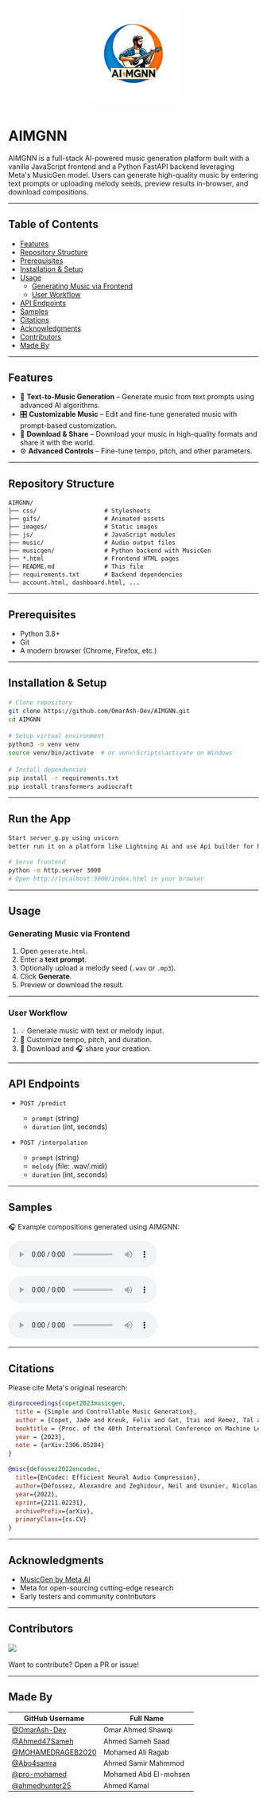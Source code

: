 <p align="center">
  <img src="images/logo.png" alt="AIMGNN Logo" width="200"/>
</p>

# AIMGNN

AIMGNN is a full-stack AI-powered music generation platform built with a vanilla JavaScript frontend and a Python FastAPI backend leveraging Meta's MusicGen model. Users can generate high-quality music by entering text prompts or uploading melody seeds, preview results in-browser, and download compositions.

---

## Table of Contents

* [Features](#features)
* [Repository Structure](#repository-structure)
* [Prerequisites](#prerequisites)
* [Installation & Setup](#installation--setup)
* [Usage](#usage)
  * [Generating Music via Frontend](#generating-music-via-frontend)
  * [User Workflow](#user-workflow)
* [API Endpoints](#api-endpoints)
* [Samples](#samples)
* [Citations](#citations)
* [Acknowledgments](#acknowledgments)
* [Contributors](#contributors)
* [Made By](#made-by)

---

## Features

* 🎵 **Text-to-Music Generation** – Generate music from text prompts using advanced AI algorithms.
* 🎛️ **Customizable Music** – Edit and fine-tune generated music with prompt-based customization.
* 💾 **Download & Share** – Download your music in high-quality formats and share it with the world.
* ⚙️ **Advanced Controls** – Fine-tune tempo, pitch, and other parameters.

---

## Repository Structure

```
AIMGNN/
├── css/                   # Stylesheets
├── gifs/                  # Animated assets
├── images/                # Static images
├── js/                    # JavaScript modules
├── music/                 # Audio output files
├── musicgen/              # Python backend with MusicGen
├── *.html                 # Frontend HTML pages
├── README.md              # This file
├── requirements.txt       # Backend dependencies
└── account.html, dashboard.html, ...
```

---

## Prerequisites

* Python 3.8+
* Git
* A modern browser (Chrome, Firefox, etc.)

---

## Installation & Setup

```bash
# Clone repository
git clone https://github.com/OmarAsh-Dev/AIMGNN.git
cd AIMGNN

# Setup virtual environment
python3 -m venv venv
source venv/bin/activate  # or venv\Scripts\activate on Windows

# Install dependencies
pip install -r requirements.txt
pip install transformers audiocraft
```

---

## Run the App

```bash
Start server_g.py using uvicorn 
better run it on a platform like Lightning Ai and use Api builder for hosting it
```

```bash
# Serve frontend
python -m http.server 3000
# Open http://localhost:3000/index.html in your browser
```

---

## Usage

### Generating Music via Frontend

1. Open `generate.html`.
2. Enter a **text prompt**.
3. Optionally upload a melody seed (`.wav` or `.mp3`).
4. Click **Generate**.
5. Preview or download the result.

---

### User Workflow

1. 💡 Generate music with text or melody input.
2. 🧪 Customize tempo, pitch, and duration.
3. 💾 Download and 🎧 share your creation.

---

## API Endpoints

* `POST /predict`

  * `prompt` (string)
  * `duration` (int, seconds)

* `POST /interpolation`

  * `prompt` (string)
  * `melody` (file: .wav/.midi)
  * `duration` (int, seconds)

---

## Samples

🎧 Example compositions generated using AIMGNN:

<p>
  <audio controls>
    <source src="https://github.com/OmarAsh-Dev/AIMGNN/raw/main/music/sample1.wav" type="audio/wav">
    Your browser does not support the audio element.
  </audio>
</p>

<p>
  <audio controls>
    <source src="https://github.com/OmarAsh-Dev/AIMGNN/raw/main/music/sample2.wav" type="audio/wav">
    Your browser does not support the audio element.
  </audio>
</p>

<p>
  <audio controls>
    <source src="https://github.com/OmarAsh-Dev/AIMGNN/raw/main/music/sample3.wav" type="audio/wav">
    Your browser does not support the audio element.
  </audio>
</p>


---

## Citations

Please cite Meta's original research:

```bibtex
@inproceedings{copet2023musicgen,
  title = {Simple and Controllable Music Generation},
  author = {Copet, Jade and Kreuk, Felix and Gat, Itai and Remez, Tal and Kant, David and Synnaeve, Gabriel and Adi, Yossi and Défossez, Alexandre},
  booktitle = {Proc. of the 40th International Conference on Machine Learning},
  year = {2023},
  note = {arXiv:2306.05284}
}
```

```bibtex
@misc{defossez2022encodec,
  title={EnCodec: Efficient Neural Audio Compression},
  author={Défossez, Alexandre and Zeghidour, Neil and Usunier, Nicolas and Bottou, Léon and Synnaeve, Gabriel},
  year={2022},
  eprint={2211.02231},
  archivePrefix={arXiv},
  primaryClass={cs.CV}
}
```

---

## Acknowledgments

* [MusicGen by Meta AI](https://github.com/facebookresearch/audiocraft)
* Meta for open-sourcing cutting-edge research
* Early testers and community contributors

---


## Contributors

<a href="https://github.com/OmarAsh-Dev"><img src="https://avatars.githubusercontent.com/OmarAsh-Dev" width="50"/></a>

Want to contribute? Open a PR or issue!

---

## Made By

| GitHub Username                                          | Full Name                
| -------------------------------------------------------- | ------------------------ 
| [@OmarAsh-Dev](https://github.com/OmarAsh-Dev)           | Omar Ahmed Shawqi           
| [@Ahmed47Sameh](https://github.com/Ahmed47Sameh)         | Ahmed Sameh Saad 
| [@MOHAMEDRAGEB2020](https://github.com/MOHAMEDRAGEB2020) | Mohamed Ali Ragab  
| [@Abo4samra](https://github.com/Abo4samra)               | Ahmed Samir Mahmmod    
| [@pro-mohamed](https://github.com/pro-mohamed)           | Mohamed Abd El-mohsen    
| [@ahmedhunter25](https://github.com/ahmedhunter25)       | Ahmed Kamal     
